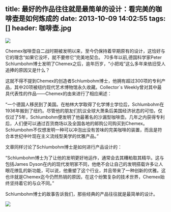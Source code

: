 title: 最好的作品往往就是最简单的设计：看完美的咖啡壶是如何炼成的
date: 2013-10-09 14:02:55
tags: []
header: 咖啡壶.jpg
---
![](/image/original.png)

Chemex咖啡壶自二战时期被发明以来，至今仍保持着早期原有的设计，这恰好与它的理念“如果它没坏，就不要修它”完美地契合。 70多年以前,德国科学家Peter Schlumbohm博士发明了Chemex之后，逾年历岁，“小把戏”这么多年来依旧受人追捧的原因又是什么？

这就不得不提到Chemex的创造者Schlumbohm博士，他拥有超过300项的专利产品，其中20项被纽约现代艺术博物馆永久收藏。Collector`s Weekly曾对其中最具代表性的作品——Chemex的由来进行了相应阐述：

“一个德国人移民到了美国。在柏林大学取得了化学博士学位后，Schlumbohm在1936年搬到了纽约。尽管他的朋友们抗议全球大萧条后美国经济状态的可怕，仅仅过了5年，Schlumbohm便发明了他最著名的沙漏型咖啡壶。几年之内获得专利后，人们便可以通过百货商场以及全国各地的邮购公司购买到Chemex。Schlumbohm不仅想发明一种可以冲泡出没有苦味的完美咖啡的装置，而且是符合本世纪中叶现在主义流线型美学的优雅产品。”

文章同样讨论了Schlumbohm博士是如何进行产品设计的：

“Schlumbohm博士为了让他的发明更好地运作，通常会去其糟粕取其精华。这与包括James Dyson在内的现代发明家不同，他绝不会让自己的发明搭载许多让人眼花缭乱的新功能，可以说，他重塑了这个行业，并且带来了一种创新的优雅。这也许就是Chemex迄今仍然热销的原因，在这个纷繁复杂的技术世界，Chemex始终坚持着它的与众不同。”

Schlumbohm博士的故事告诉我们，那些经典的产品往往就是最简单的设计。

![](/image/ad_skyscraper_5.jpg)